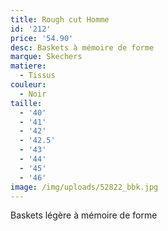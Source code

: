 ```yaml
---
title: Rough cut Homme
id: '212'
price: '54.90'
desc: Baskets à mémoire de forme
marque: Skechers
matiere:
  - Tissus
couleur:
  - Noir
taille:
  - '40'
  - '41'
  - '42'
  - '42.5'
  - '43'
  - '44'
  - '45'
  - '46'
image: /img/uploads/52822_bbk.jpg
---
```

Baskets légère à mémoire de forme
